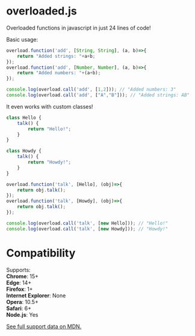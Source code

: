 # overloaded.js
Overloaded functions in javascript in just 24 lines of code!

Basic usage:
```javascript
overload.function('add', [String, String], (a, b)=>{
    return "Added strings: "+a+b;
});
overload.function('add', [Number, Number], (a, b)=>{
    return "Added numbers: "+(a+b);
});

console.log(overload.call('add', [1,2])); // "Added numbers: 3"
console.log(overload.call('add', ["A","B"])); // "Added strings: AB"
```

It even works with custom classes!
```javascript
class Hello {
    talk() {
        return "Hello!";
    }
}

class Howdy {
    talk() {
        return "Howdy!";
    }
}

overload.function('talk', [Hello], (obj)=>{
    return obj.talk();
});
overload.function('talk', [Howdy], (obj)=>{
    return obj.talk();
});

console.log(overload.call('talk', [new Hello])); // "Hello!"
console.log(overload.call('talk', [new Howdy])); // "Howdy!"
```

# Compatibility
Supports: <br>
**Chrome**: 15+ <br>
**Edge**: 14+ <br>
**Firefox**: 1+ <br>
**Internet Explorer**: None <br>
**Opera**: 10.5+ <br>
**Safari**: 6+ <br>
**Node.js**: Yes <br>

<a href="https://developer.mozilla.org/en-US/docs/Web/JavaScript/Reference/Global_Objects/Function/name#bcd:javascript.builtins.Function.name">See full support data on MDN.</a>
